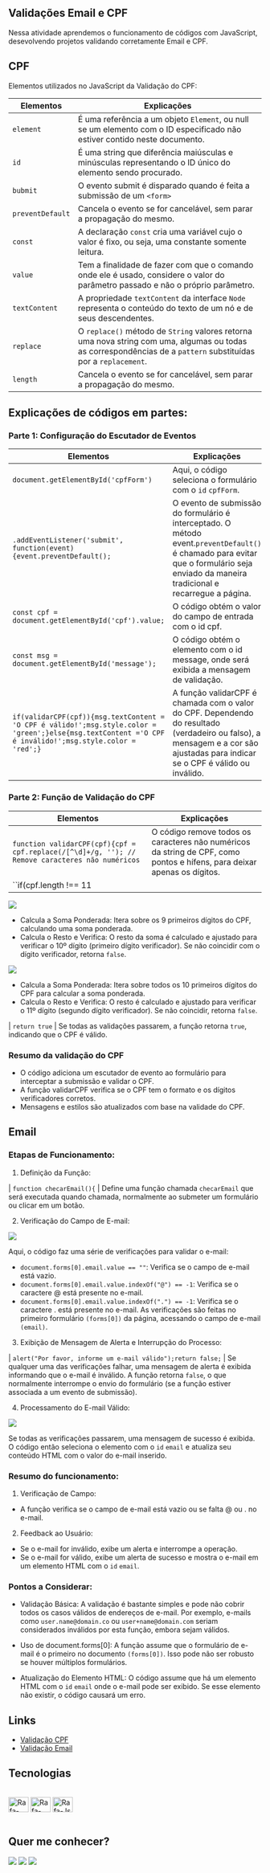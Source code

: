 ## **Validações Email e CPF**
 
Nessa atividade aprendemos o funcionamento de códigos com JavaScript, desevolvendo projetos validando corretamente Email e CPF.
 
##
 
## **CPF**
 
Elementos utilizados no JavaScript da Validação do CPF:
 
| Elementos | Explicações |
| --- | --- |
| ``element`` | É uma referência a um objeto ``Element``, ou null se um elemento com o ID especificado não estiver contido neste documento.
| ``id`` |  É uma string que diferência maiúsculas e minúsculas representando o ID único do elemento sendo procurado.
| ``bubmit`` | O evento submit é disparado quando é feita a submissão de um `` <form> ``
| ``preventDefault``  | Cancela o evento se for cancelável, sem parar a propagação do mesmo.
| ``const``  | A declaração ``const`` cria uma variável cujo o valor é fixo, ou seja, uma constante somente leitura.
| ``value``  | Tem a finalidade de fazer com que o comando onde ele é usado, considere o valor do parâmetro passado e não o próprio parâmetro.
| ``textContent``  | A propriedade ``textContent`` da interface ``Node`` representa o conteúdo do texto de um nó e de seus descendentes.
| ``replace``  | O ``replace()`` método de ``String`` valores retorna uma nova string com uma, algumas ou todas as correspondências de a ``pattern`` substituídas por a ``replacement``.
| ``length``  | Cancela o evento se for cancelável, sem parar a propagação do mesmo.

## **Explicações de códigos em partes:**

### Parte 1: Configuração do Escutador de Eventos

| Elementos | Explicações |
| --- | --- |
| ``document.getElementById('cpfForm')`` | Aqui, o código seleciona o formulário com o ``id`` ``cpfForm``.
| ``.addEventListener('submit', function(event){event.preventDefault();`` | O evento de submissão do formulário é interceptado. O método event.``preventDefault()`` é chamado para evitar que o formulário seja enviado da maneira tradicional e recarregue a página.
| ``const cpf = document.getElementById('cpf').value;`` | O código obtém o valor do campo de entrada com o id cpf.
| ``const msg = document.getElementById('message');`` | O código obtém o elemento com o id message, onde será exibida a mensagem de validação.
| ``if(validarCPF(cpf)){msg.textContent = 'O CPF é válido!';msg.style.color = 'green';}else{msg.textContent ='O CPF é inválido!';msg.style.color = 'red';}`` | A função validarCPF é chamada com o valor do CPF. Dependendo do resultado (verdadeiro ou falso), a mensagem e a cor são ajustadas para indicar se o CPF é válido ou inválido.

### Parte 2: Função de Validação do CPF
| Elementos | Explicações |
| --- | --- |
| ``function validarCPF(cpf){cpf = cpf.replace(/[^\d]+/g, ''); // Remove caracteres não numéricos`` | O código remove todos os caracteres não numéricos da string de CPF, como pontos e hífens, para deixar apenas os dígitos.
| ``if(cpf.length !== 11 || /^(\d)\1{10}$/.test(cpf)){return false;}`` | Verifica se o CPF tem exatamente 11 dígitos e se todos os dígitos são iguais. Se não atender a essas condições, o CPF é considerado inválido e a função retorna ``false``.

![](img/captura.png)

* Calcula a Soma Ponderada:
Itera sobre os 9 primeiros dígitos do CPF, calculando uma soma ponderada.
* Calcula o Resto e Verifica:
O resto da soma é calculado e ajustado para verificar o 10º dígito (primeiro dígito verificador). Se não coincidir com o dígito verificador, retorna ``false``.

![](img/script2.png)

* Calcula a Soma Ponderada:
Itera sobre todos os 10 primeiros dígitos do CPF para calcular a soma ponderada.
* Calcula o Resto e Verifica:
O resto é calculado e ajustado para verificar o 11º dígito (segundo dígito verificador). Se não coincidir, retorna ``false``.

| ``return true`` | Se todas as validações passarem, a função retorna ``true``, indicando que o CPF é válido.

### Resumo da validação do CPF

* O código adiciona um escutador de evento ao formulário para interceptar a submissão e validar o CPF.
* A função validarCPF verifica se o CPF tem o formato e os dígitos verificadores corretos.
* Mensagens e estilos são atualizados com base na validade do CPF.

##
 
## **Email**

### Etapas de Funcionamento:
 1. Definição da Função:

 | ``function checarEmail(){`` | Define uma função chamada ``checarEmail`` que será executada quando chamada, normalmente ao submeter um formulário ou clicar em um botão.

 2. Verificação do Campo de E-mail:

 ![](img/script3.png)

Aqui, o código faz uma série de verificações para validar o e-mail:

* ``document.forms[0].email.value == ""``: Verifica se o campo de e-mail está vazio.
* ``document.forms[0].email.value.indexOf("@") == -1``: Verifica se o caractere @ está presente no e-mail.
* ``document.forms[0].email.value.indexOf(".") == -1``: Verifica se o caractere . está presente no e-mail.
As verificações são feitas no primeiro formulário ``(forms[0])`` da página, acessando o campo de e-mail ``(email)``.

3. Exibição de Mensagem de Alerta e Interrupção do Processo:

| ``alert("Por favor, informe um e-mail válido");return false;`` | Se qualquer uma das verificações falhar, uma mensagem de alerta é exibida informando que o e-mail é inválido. A função retorna ``false``, o que normalmente interrompe o envio do formulário (se a função estiver associada a um evento de submissão).

4. Processamento do E-mail Válido:

![](img/script4.png)

Se todas as verificações passarem, uma mensagem de sucesso é exibida. O código então seleciona o elemento com o ``id`` ``email`` e atualiza seu conteúdo HTML com o valor do e-mail inserido.

### Resumo do funcionamento:

1. Verificação de Campo:
* A função verifica se o campo de e-mail está vazio ou se falta @ ou . no e-mail.
2. Feedback ao Usuário:
* Se o e-mail for inválido, exibe um alerta e interrompe a operação.
* Se o e-mail for válido, exibe um alerta de sucesso e mostra o e-mail em um elemento HTML com o ``id`` ``email``.
### Pontos a Considerar:
* Validação Básica:
A validação é bastante simples e pode não cobrir todos os casos válidos de endereços de e-mail. Por exemplo, e-mails como ``user.name@domain.co`` ou ``user+name@domain.com`` seriam considerados inválidos por esta função, embora sejam válidos.

* Uso de document.forms[0]:
A função assume que o formulário de e-mail é o primeiro no documento ``(forms[0])``. Isso pode não ser robusto se houver múltiplos formulários.

* Atualização do Elemento HTML:
O código assume que há um elemento HTML com o ``id`` ``email`` onde o e-mail pode ser exibido. Se esse elemento não existir, o código causará um erro.
 
##
 
## Links
 
* [Validação CPF](https://emillybonfim.github.io/validacoes/CPF/cpf.html)
* [Validação Email](https://emillybonfim.github.io/validacoes/Email/email.html)
 
##
 
## Tecnologias
 
<div style="display: inline_block"><br>
   <img align="center" alt="Rafa-HTML" height="30" width="40" src="https://raw.githubusercontent.com/devicons/devicon/master/icons/html5/html5-original.svg">
   <img align="center" alt="Rafa-HTML" height="30" width="40" src="https://cdn.jsdelivr.net/gh/devicons/devicon@latest/icons/css3/css3-original.svg">
   <img align="center" alt="Rafa-Js" height="30" width="40" src="https://raw.githubusercontent.com/devicons/devicon/master/icons/javascript/javascript-plain.svg">
 
</div>

<br>
 
##
 
## Quer me conhecer?
 
<div>
   <a href="https://instagram.com/emy_bonfimf" target="_blank"><img src="https://img.shields.io/badge/-Instagram-%23E4405F?style=for-the-badge&logo=instagram&logoColor=white" target="_blank"></a>
   <a href="https://www.linkedin.com/in/emilly-bonfim-7709b2303" target="_blank"><img src="https://img.shields.io/badge/-LinkedIn-%230077B5?style=for-the-badge&logo=linkedin&logoColor=white" target="_blank"></a>
    <a href = "mailto:emillykbonfim@gmail.com"><img src="https://img.shields.io/badge/-Gmail-%23333?style=for-the-badge&logo=gmail&logoColor=white" target="_blank"></a>
</div>

